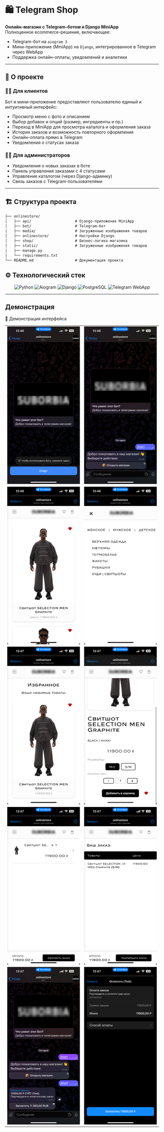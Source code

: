 # 🛍️ Telegram Shop

**Онлайн-магазин с Telegram-ботом и Django MiniApp**  
Полноценное ecommerce-решение, включающее:
- Telegram-бот на `aiogram 3`
- Мини-приложение (MiniApp) на `Django`, интегрированное в Telegram через WebApp
- Поддержка онлайн-оплаты, уведомлений и аналитики

---

## 📌 О проекте
### 🧑‍💻 Для клиентов
  Бот и мини-приложение предоставляют пользователю единый и интуитивный интерфейс:
  - Просмотр меню с фото и описанием
  - Выбор добавок и опций (размер, ингредиенты и пр.)
  - Переход в MiniApp для просмотра каталога и оформления заказа
  - История заказов и возможность повторного оформления
  - Онлайн-оплата прямо в Telegram
  - Уведомления о статусах заказа



### 👨‍💼 Для администраторов
  - Уведомления о новых заказах в боте
  - Панель управления заказами с 4 статусами
  - Управление каталогом (через Django-админку)
  - Связь заказов с Telegram-пользователями



---

## 🏗 Структура проекта 
```text
├── onlinestore/
│   ├── api/                    # Django-приложение MiniApp
│   ├── bot/                    # Telegram-бот
|   ├── media/                  # Загруженные изображения товаров
│   ├── onlinestore/            # Настройки Django
│   ├── shop/                   # Бизнес-логика магазина
|   ├── static/                 # Загруженные изображения товаров
|   ├── manage.py
│   └── requirements.txt
└── README.md                   # Документация проекта
```

## ⚙️ Технологический стек

<p align="center"> 
  <img src="https://img.shields.io/badge/Python-3.11+-blue?logo=python" alt="Python"> 
  <img src="https://img.shields.io/badge/Aiogram-3.0-blue?logo=telegram" alt="Aiogram"> 
  <img src="https://img.shields.io/badge/Django-4.2-green?logo=django" alt="Django"> 
  <img src="https://img.shields.io/badge/PostgreSQL-14-blue?logo=postgresql" alt="PostgreSQL"> 
  <img src="https://img.shields.io/badge/Telegram%20Bot%20API-WebApp-blue?logo=telegram" alt="Telegram WebApp"> 
</p>

---

## Демонстрация

📸 Демонстрация интерфейса
<div align="center">
  <table>
    <tr> 
      <td align="center"> <img src="img_for_github/1.png" width="300"></td> 
      <td align="center"> <img src="img_for_github/2.png" width="300"></td> 
    </tr> 
    <tr> 
      <td align="center"> <img src="img_for_github/3.png" width="300"></td>
      <td align="center"> <img src="img_for_github/4.png" width="300"></td>
    </tr>
    <tr> 
      <td align="center"> <img src="img_for_github/5.png" width="300"></td> 
      <td align="center"> <img src="img_for_github/6.png" width="300"></td> 
    </tr> 
    <tr> 
      <td align="center"> <img src="img_for_github/7.png" width="300"></td>
      <td align="center"> <img src="img_for_github/8.png" width="300"></td>
    </tr>
    <tr> 
      <td align="center"> <img src="img_for_github/9.png" width="300"></td>
      <td align="center"> <img src="img_for_github/10.png" width="300"></td> 
    </tr> 
  </table> 
</div>
